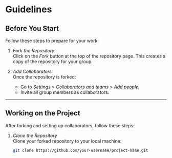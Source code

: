 # Guidelines

## Before You Start

Follow these steps to prepare for your work:

1. *Fork the Repository*  
   Click on the *Fork* button at the top of the repository page. This creates a copy of the repository for your group.

2. *Add Collaborators*  
   Once the repository is forked:
   - Go to *Settings* > *Collaborators and teams* > *Add people*.
   - Invite all group members as collaborators.

---

## Working on the Project

After forking and setting up collaborators, follow these steps:

1. *Clone the Repository*  
   Clone your forked repository to your local machine:
   ```bash
   git clone https://github.com/your-username/project-name.git 

